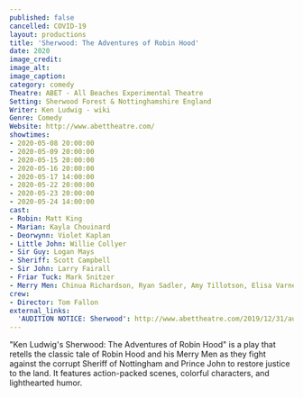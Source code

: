 ```yaml
---
published: false
cancelled: COVID-19
layout: productions
title: 'Sherwood: The Adventures of Robin Hood'
date: 2020
image_credit:
image_alt:
image_caption:
category: comedy
Theatre: ABET - All Beaches Experimental Theatre
Setting: Sherwood Forest & Nottinghamshire England
Writer: Ken Ludwig - wiki
Genre: Comedy
Website: http://www.abettheatre.com/
showtimes:
- 2020-05-08 20:00:00
- 2020-05-09 20:00:00
- 2020-05-15 20:00:00
- 2020-05-16 20:00:00
- 2020-05-17 14:00:00
- 2020-05-22 20:00:00
- 2020-05-23 20:00:00
- 2020-05-24 14:00:00
cast:
- Robin: Matt King
- Marian: Kayla Chouinard
- Deorwynn: Violet Kaplan
- Little John: Willie Collyer
- Sir Guy: Logan Mays
- Sheriff: Scott Campbell
- Sir John: Larry Fairall
- Friar Tuck: Mark Snitzer
- Merry Men: Chinua Richardson, Ryan Sadler, Amy Tillotson, Elisa Varnedoe
crew:
- Director: Tom Fallon
external_links:
  'AUDITION NOTICE: Sherwood': http://www.abettheatre.com/2019/12/31/audition-notice-sherwood/
---
```

"Ken Ludwig's Sherwood: The Adventures of Robin Hood" is a play that retells the classic tale of Robin Hood and his Merry Men as they fight against the corrupt Sheriff of Nottingham and Prince John to restore justice to the land. It features action-packed scenes, colorful characters, and lighthearted humor.
  